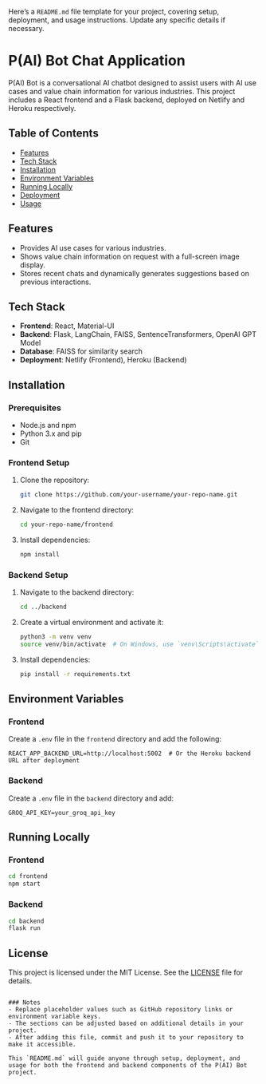 Here’s a `README.md` file template for your project, covering setup, deployment, and usage instructions. Update any specific details if necessary.

# P(AI) Bot Chat Application

P(AI) Bot is a conversational AI chatbot designed to assist users with AI use cases and value chain information for various industries. This project includes a React frontend and a Flask backend, deployed on Netlify and Heroku respectively.

## Table of Contents
- [Features](#features)
- [Tech Stack](#tech-stack)
- [Installation](#installation)
- [Environment Variables](#environment-variables)
- [Running Locally](#running-locally)
- [Deployment](#deployment)
- [Usage](#usage)

## Features
- Provides AI use cases for various industries.
- Shows value chain information on request with a full-screen image display.
- Stores recent chats and dynamically generates suggestions based on previous interactions.

## Tech Stack
- **Frontend**: React, Material-UI
- **Backend**: Flask, LangChain, FAISS, SentenceTransformers, OpenAI GPT Model
- **Database**: FAISS for similarity search
- **Deployment**: Netlify (Frontend), Heroku (Backend)

## Installation

### Prerequisites
- Node.js and npm
- Python 3.x and pip
- Git

### Frontend Setup
1. Clone the repository:
   ```bash
   git clone https://github.com/your-username/your-repo-name.git
   ```
2. Navigate to the frontend directory:
   ```bash
   cd your-repo-name/frontend
   ```
3. Install dependencies:
   ```bash
   npm install
   ```

### Backend Setup
1. Navigate to the backend directory:
   ```bash
   cd ../backend
   ```
2. Create a virtual environment and activate it:
   ```bash
   python3 -m venv venv
   source venv/bin/activate  # On Windows, use `venv\Scripts\activate`
   ```
3. Install dependencies:
   ```bash
   pip install -r requirements.txt
   ```

## Environment Variables

### Frontend
Create a `.env` file in the `frontend` directory and add the following:
```plaintext
REACT_APP_BACKEND_URL=http://localhost:5002  # Or the Heroku backend URL after deployment
```

### Backend
Create a `.env` file in the `backend` directory and add:
```plaintext
GROQ_API_KEY=your_groq_api_key
```

## Running Locally

### Frontend
```bash
cd frontend
npm start
```

### Backend
```bash
cd backend
flask run
```

## License
This project is licensed under the MIT License. See the [LICENSE](LICENSE) file for details.
```

### Notes
- Replace placeholder values such as GitHub repository links or environment variable keys.
- The sections can be adjusted based on additional details in your project.
- After adding this file, commit and push it to your repository to make it accessible. 

This `README.md` will guide anyone through setup, deployment, and usage for both the frontend and backend components of the P(AI) Bot project.
